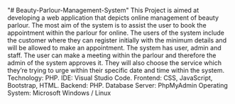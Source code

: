 "# Beauty-Parlour-Management-System" 
This Project is aimed at developing a web application that depicts online management of beauty parlour. The most aim of the system is to assist the user to book the appointment within the parlour for online.
The users of the system include the customer where they can register initially with the minimum details and will be allowed to make an appointment. The system has user, admin and staff. The user can make a meeting within the parlour and therefore the admin of the system approves it. They will also choose the service which they’re trying to urge within their specific date and time within the system.
Technology: PHP.
IDE: Visual Studio Code.
Frontend:  CSS, JavaScript, Bootstrap, HTML. 
Backend: PHP.
Database Server: PhpMyAdmin
Operating System: Microsoft Windows / Linux


